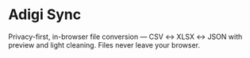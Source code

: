 # Adigi Sync
Privacy-first, in-browser file conversion — CSV ↔ XLSX ↔ JSON with preview and light cleaning. Files never leave your browser.
